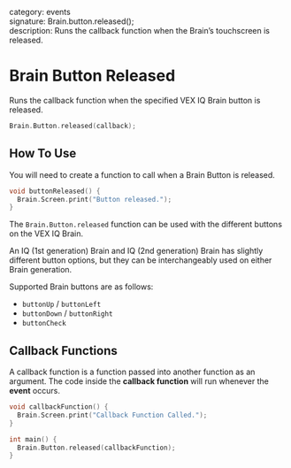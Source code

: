 category: events  
signature: Brain.button.released();  
description: Runs the callback function when the Brain’s touchscreen is released.  

# Brain Button Released

Runs the callback function when the specified VEX IQ Brain button is released.

```cpp
Brain.Button.released(callback);
```

## How To Use

You will need to create a function to call when a Brain Button is released.

```cpp
void buttonReleased() {
  Brain.Screen.print("Button released.");
}
```

The `Brain.Button.released` function can be used with the different buttons on the VEX IQ Brain.

An IQ (1st generation) Brain and IQ (2nd generation) Brain has slightly different button options, but they can be interchangeably used on either Brain generation.

Supported Brain buttons are as follows:
- `buttonUp` / `buttonLeft`
- `buttonDown` / `buttonRight`
- `buttonCheck`

## Callback Functions

A callback function is a function passed into another function as an argument. The code inside the **callback function** will run whenever the **event** occurs. 

```cpp
void callbackFunction() {
  Brain.Screen.print("Callback Function Called.");
}

int main() {
  Brain.Button.released(callbackFunction);
}
```

<advanced>
</advanced>
